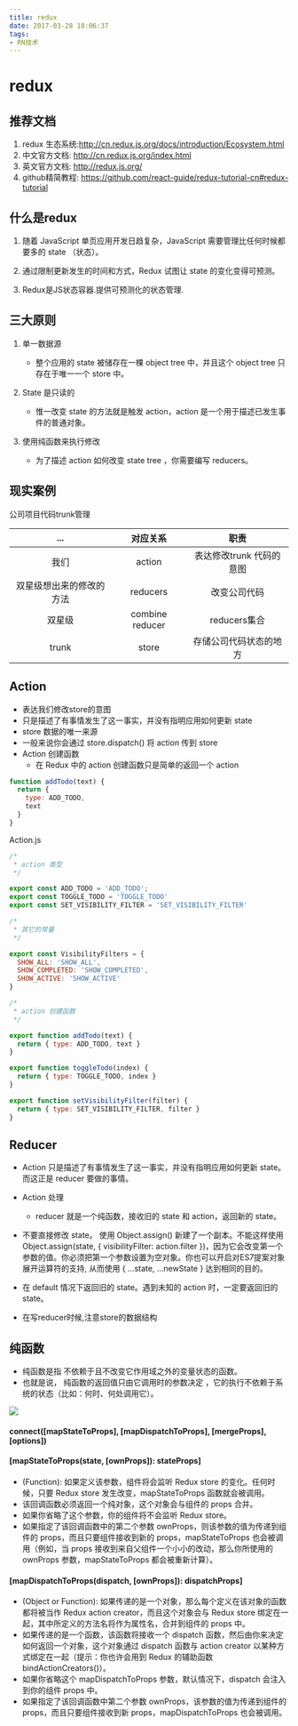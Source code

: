 ```yaml
---
title: redux
date: 2017-03-28 18:06:37
tags:
- RN技术
---
```

# redux

## 推荐文档

1. redux 生态系统:http://cn.redux.js.org/docs/introduction/Ecosystem.html
1. 中文官方文档: http://cn.redux.js.org/index.html
2. 英文官方文档: http://redux.js.org/
3. github精简教程: https://github.com/react-guide/redux-tutorial-cn#redux-tutorial

## 什么是redux
1. 随着 JavaScript 单页应用开发日趋复杂，JavaScript 需要管理比任何时候都要多的 state （状态）。
2. 通过限制更新发生的时间和方式，Redux 试图让 state 的变化变得可预测。

3. Redux是JS状态容器.提供可预测化的状态管理. 


## 三大原则

1. 单一数据源
    * 整个应用的 state 被储存在一棵 object tree 中，并且这个 object tree 只存在于唯一一个 store 中。

2. State 是只读的
    * 惟一改变 state 的方法就是触发 action，action 是一个用于描述已发生事件的普通对象。
    
3. 使用纯函数来执行修改
    * 为了描述 action 如何改变 state tree ，你需要编写 reducers。
    
    
## 现实案例
公司项目代码trunk管理

|...|对应关系| 职责|
|:---:|:---:|:---:|
|我们|action |表达修改trunk   代码的意图|
|双星级想出来的修改的方法|reducers |改变公司代码|
|双星级 |combine reducer |reducers集合|
|trunk |store |存储公司代码状态的地方|





## Action 

* 表达我们修改store的意图
* 只是描述了有事情发生了这一事实，并没有指明应用如何更新 state
*   store 数据的唯一来源
*   一般来说你会通过 store.dispatch() 将 action 传到 store    
* Action 创建函数
    * 在 Redux 中的 action 创建函数只是简单的返回一个 action
```javascript
function addTodo(text) {
  return {
    type: ADD_TODO,
    text
  }
}
```
Action.js
```javascript
/*
 * action 类型
 */

export const ADD_TODO = 'ADD_TODO';
export const TOGGLE_TODO = 'TOGGLE_TODO'
export const SET_VISIBILITY_FILTER = 'SET_VISIBILITY_FILTER'

/*
 * 其它的常量
 */

export const VisibilityFilters = {
  SHOW_ALL: 'SHOW_ALL',
  SHOW_COMPLETED: 'SHOW_COMPLETED',
  SHOW_ACTIVE: 'SHOW_ACTIVE'
}

/*
 * action 创建函数
 */

export function addTodo(text) {
  return { type: ADD_TODO, text }
}

export function toggleTodo(index) {
  return { type: TOGGLE_TODO, index }
}

export function setVisibilityFilter(filter) {
  return { type: SET_VISIBILITY_FILTER, filter }
}
```

## Reducer 
* Action 只是描述了有事情发生了这一事实，并没有指明应用如何更新 state。而这正是 reducer 要做的事情。
* Action 处理
    * reducer 就是一个纯函数，接收旧的 state 和 action，返回新的 state。
* 不要直接修改 state。 使用 Object.assign() 新建了一个副本。不能这样使用 Object.assign(state, { visibilityFilter: action.filter })，因为它会改变第一个参数的值。你必须把第一个参数设置为空对象。你也可以开启对ES7提案对象展开运算符的支持, 从而使用 { ...state, ...newState } 达到相同的目的。
  
* 在 default 情况下返回旧的 state。遇到未知的 action 时，一定要返回旧的 state。
* 在写reducer时候,注意store的数据结构

## 纯函数 
* 纯函数是指 不依赖于且不改变它作用域之外的变量状态的函数。
* 也就是说， 纯函数的返回值只由它调用时的参数决定 ，它的执行不依赖于系统的状态（比如：何时、何处调用它）。



![](/img/ReduxFlow.png)

#### connect([mapStateToProps], [mapDispatchToProps], [mergeProps], [options])

#### [mapStateToProps(state, [ownProps]): stateProps]

* (Function): 如果定义该参数，组件将会监听 Redux store 的变化。任何时候，只要 Redux store 发生改变，mapStateToProps 函数就会被调用。
* 该回调函数必须返回一个纯对象，这个对象会与组件的 props 合并。
* 如果你省略了这个参数，你的组件将不会监听 Redux store。
* 如果指定了该回调函数中的第二个参数 ownProps，则该参数的值为传递到组件的 props，而且只要组件接收到新的 props，mapStateToProps 也会被调用（例如，当 props 接收到来自父组件一个小小的改动，那么你所使用的 ownProps 参数，mapStateToProps 都会被重新计算）。

#### [mapDispatchToProps(dispatch, [ownProps]): dispatchProps] 
* (Object or Function): 如果传递的是一个对象，那么每个定义在该对象的函数都将被当作 Redux action creator，而且这个对象会与 Redux store 绑定在一起，其中所定义的方法名将作为属性名，合并到组件的 props 中。
* 如果传递的是一个函数，该函数将接收一个 dispatch 函数，然后由你来决定如何返回一个对象，这个对象通过 dispatch 函数与 action creator 以某种方式绑定在一起（提示：你也许会用到 Redux 的辅助函数 bindActionCreators()）。
* 如果你省略这个 mapDispatchToProps 参数，默认情况下，dispatch 会注入到你的组件 props 中。
* 如果指定了该回调函数中第二个参数 ownProps，该参数的值为传递到组件的 props，而且只要组件接收到新 props，mapDispatchToProps 也会被调用。
     



















